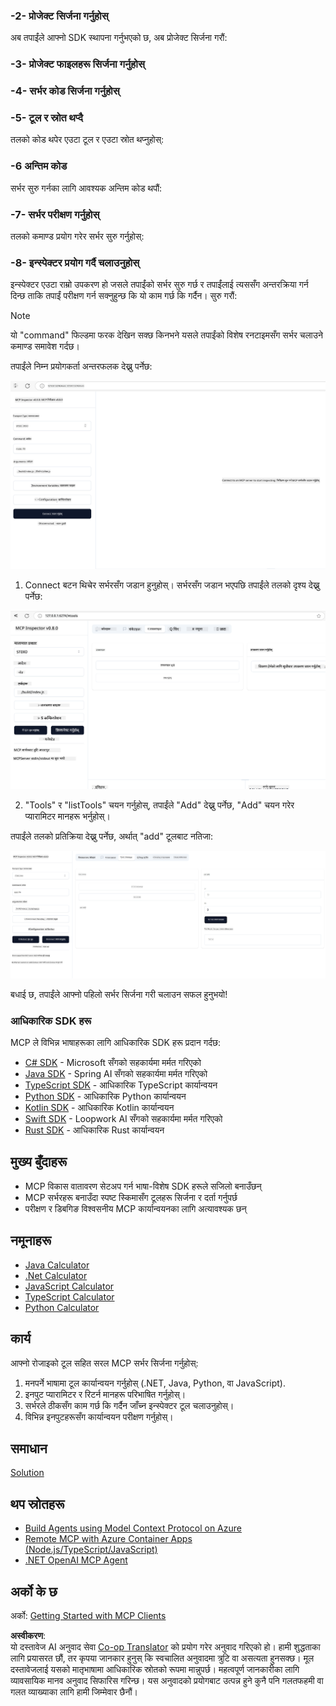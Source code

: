 <!--
CO_OP_TRANSLATOR_METADATA:
{
  "original_hash": "bf05718d019040cf0c7d4ccc6d6a1a88",
  "translation_date": "2025-06-13T05:57:02+00:00",
  "source_file": "03-GettingStarted/01-first-server/README.md",
  "language_code": "ne"
}
-->
### -2- प्रोजेक्ट सिर्जना गर्नुहोस्

अब तपाईंले आफ्नो SDK स्थापना गर्नुभएको छ, अब प्रोजेक्ट सिर्जना गरौं: 

### -3- प्रोजेक्ट फाइलहरू सिर्जना गर्नुहोस्

### -4- सर्भर कोड सिर्जना गर्नुहोस्

### -5- टूल र स्रोत थप्दै

तलको कोड थपेर एउटा टूल र एउटा स्रोत थप्नुहोस्: 

### -6 अन्तिम कोड

सर्भर सुरु गर्नका लागि आवश्यक अन्तिम कोड थपौं: 

### -7- सर्भर परीक्षण गर्नुहोस्

तलको कमाण्ड प्रयोग गरेर सर्भर सुरु गर्नुहोस्: 

### -8- इन्स्पेक्टर प्रयोग गर्दै चलाउनुहोस्

इन्स्पेक्टर एउटा राम्रो उपकरण हो जसले तपाईंको सर्भर सुरु गर्छ र तपाईंलाई त्यससँग अन्तरक्रिया गर्न दिन्छ ताकि तपाईं परीक्षण गर्न सक्नुहुन्छ कि यो काम गर्छ कि गर्दैन। सुरु गरौं:

> [!NOTE]
> यो "command" फिल्डमा फरक देखिन सक्छ किनभने यसले तपाईंको विशेष रनटाइमसँग सर्भर चलाउने कमाण्ड समावेश गर्दछ। 

तपाईंले निम्न प्रयोगकर्ता अन्तरफलक देख्नु पर्नेछ:

![Connect](../../../../translated_images/connect.141db0b2bd05f096fb1dd91273771fd8b2469d6507656c3b0c9df4b3c5473929.ne.png)

1. Connect बटन थिचेर सर्भरसँग जडान हुनुहोस्। सर्भरसँग जडान भएपछि तपाईंले तलको दृश्य देख्नु पर्नेछ:

  ![Connected](../../../../translated_images/connected.73d1e042c24075d386cacdd4ee7cd748c16364c277d814e646ff2f7b5eefde85.ne.png)

2. "Tools" र "listTools" चयन गर्नुहोस्, तपाईंले "Add" देख्नु पर्नेछ, "Add" चयन गरेर प्यारामिटर मानहरू भर्नुहोस्।

  तपाईंले तलको प्रतिक्रिया देख्नु पर्नेछ, अर्थात् "add" टूलबाट नतिजा:

  ![Result of running add](../../../../translated_images/ran-tool.a5a6ee878c1369ec1e379b81053395252a441799dbf23416c36ddf288faf8249.ne.png)

बधाई छ, तपाईंले आफ्नो पहिलो सर्भर सिर्जना गरी चलाउन सफल हुनुभयो!

### आधिकारिक SDK हरू

MCP ले विभिन्न भाषाहरूका लागि आधिकारिक SDK हरू प्रदान गर्दछ:
- [C# SDK](https://github.com/modelcontextprotocol/csharp-sdk) - Microsoft सँगको सहकार्यमा मर्मत गरिएको
- [Java SDK](https://github.com/modelcontextprotocol/java-sdk) - Spring AI सँगको सहकार्यमा मर्मत गरिएको
- [TypeScript SDK](https://github.com/modelcontextprotocol/typescript-sdk) - आधिकारिक TypeScript कार्यान्वयन
- [Python SDK](https://github.com/modelcontextprotocol/python-sdk) - आधिकारिक Python कार्यान्वयन
- [Kotlin SDK](https://github.com/modelcontextprotocol/kotlin-sdk) - आधिकारिक Kotlin कार्यान्वयन
- [Swift SDK](https://github.com/modelcontextprotocol/swift-sdk) - Loopwork AI सँगको सहकार्यमा मर्मत गरिएको
- [Rust SDK](https://github.com/modelcontextprotocol/rust-sdk) - आधिकारिक Rust कार्यान्वयन

## मुख्य बुँदाहरू

- MCP विकास वातावरण सेटअप गर्न भाषा-विशेष SDK हरूले सजिलो बनाउँछन्
- MCP सर्भरहरू बनाउँदा स्पष्ट स्किमासँग टूलहरू सिर्जना र दर्ता गर्नुपर्छ
- परीक्षण र डिबगिङ विश्वसनीय MCP कार्यान्वयनका लागि अत्यावश्यक छन्

## नमूनाहरू

- [Java Calculator](../samples/java/calculator/README.md)
- [.Net Calculator](../../../../03-GettingStarted/samples/csharp)
- [JavaScript Calculator](../samples/javascript/README.md)
- [TypeScript Calculator](../samples/typescript/README.md)
- [Python Calculator](../../../../03-GettingStarted/samples/python)

## कार्य

आफ्नो रोजाइको टूल सहित सरल MCP सर्भर सिर्जना गर्नुहोस्:
1. मनपर्ने भाषामा टूल कार्यान्वयन गर्नुहोस् (.NET, Java, Python, वा JavaScript).
2. इनपुट प्यारामिटर र रिटर्न मानहरू परिभाषित गर्नुहोस्।
3. सर्भरले ठीकसँग काम गर्छ कि गर्दैन जाँच्न इन्स्पेक्टर टूल चलाउनुहोस्।
4. विभिन्न इनपुटहरूसँग कार्यान्वयन परीक्षण गर्नुहोस्।

## समाधान

[Solution](./solution/README.md)

## थप स्रोतहरू

- [Build Agents using Model Context Protocol on Azure](https://learn.microsoft.com/azure/developer/ai/intro-agents-mcp)
- [Remote MCP with Azure Container Apps (Node.js/TypeScript/JavaScript)](https://learn.microsoft.com/samples/azure-samples/mcp-container-ts/mcp-container-ts/)
- [.NET OpenAI MCP Agent](https://learn.microsoft.com/samples/azure-samples/openai-mcp-agent-dotnet/openai-mcp-agent-dotnet/)

## अर्को के छ

अर्को: [Getting Started with MCP Clients](/03-GettingStarted/02-client/README.md)

**अस्वीकरण**:  
यो दस्तावेज AI अनुवाद सेवा [Co-op Translator](https://github.com/Azure/co-op-translator) को प्रयोग गरेर अनुवाद गरिएको हो। हामी शुद्धताका लागि प्रयासरत छौं, तर कृपया जानकार हुनुस् कि स्वचालित अनुवादमा त्रुटि वा असत्यता हुनसक्छ। मूल दस्तावेजलाई यसको मातृभाषामा आधिकारिक स्रोतको रूपमा मान्नुपर्छ। महत्वपूर्ण जानकारीका लागि व्यावसायिक मानव अनुवाद सिफारिस गरिन्छ। यस अनुवादको प्रयोगबाट उत्पन्न हुने कुनै पनि गलतफहमी वा गलत व्याख्याका लागि हामी जिम्मेवार छैनौं।